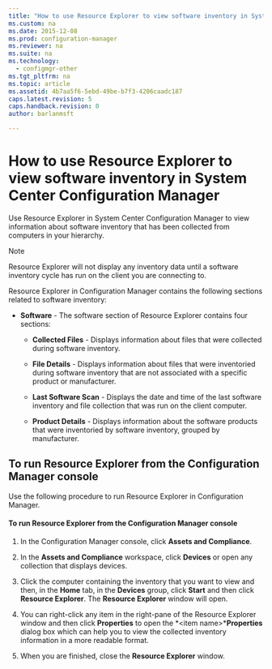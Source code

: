 ```yaml
---
title: "How to use Resource Explorer to view software inventory in System Center Configuration Manager"
ms.custom: na
ms.date: 2015-12-08
ms.prod: configuration-manager
ms.reviewer: na
ms.suite: na
ms.technology:
  - configmgr-other
ms.tgt_pltfrm: na
ms.topic: article
ms.assetid: 4b7aa5f6-5ebd-49be-b7f3-4206caadc187
caps.latest.revision: 5
caps.handback.revision: 0
author: barlanmsft

---
```

# How to use Resource Explorer to view software inventory in System Center Configuration Manager
Use Resource Explorer in System Center Configuration Manager to view information about software inventory that has been collected from computers in your hierarchy.  

> [!NOTE]  
>  Resource Explorer will not display any inventory data until a software inventory cycle has run on the client you are connecting to.  

 Resource Explorer in Configuration Manager contains the following sections related to software inventory:  

-   **Software** - The software section of Resource Explorer contains four sections:  

    -   **Collected Files** - Displays information about files that were collected during software inventory.  

    -   **File Details** - Displays information about files that were inventoried during software inventory that are not associated with a specific product or manufacturer.  

    -   **Last Software Scan** - Displays the date and time of the last software inventory and file collection that was run on the client computer.  

    -   **Product Details** - Displays information about the software products that were inventoried by software inventory, grouped by manufacturer.  

## To run Resource Explorer from the Configuration Manager console  
 Use the following procedure to run Resource Explorer in Configuration Manager.  

#### To run Resource Explorer from the Configuration Manager console  

1.  In the Configuration Manager console, click **Assets and Compliance**.  

2.  In the **Assets and Compliance** workspace, click **Devices** or open any collection that displays devices.  

3.  Click the computer containing the inventory that you want to view and then, in the **Home** tab, in the **Devices** group, click **Start** and then click **Resource Explorer**. The **Resource Explorer** window will open.  

4.  You can right-click any item in the right-pane of the Resource Explorer window and then click **Properties** to open the *<item name\>***Properties** dialog box which can help you to view the collected inventory information in a more readable format.  

5.  When you are finished, close the **Resource Explorer** window.  
